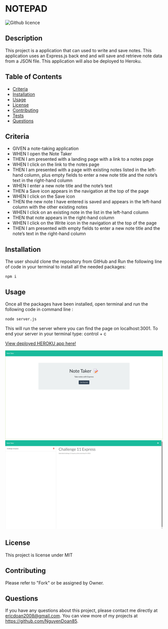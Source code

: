 # NOTEPAD
![Github licence](http://img.shields.io/badge/license-MIT-blue.svg)

## Description 
This project is a application that can used to write and save notes. This application uses an Express.js back end and will save and retrieve note data from a JSON file. This application will also be deployed to Heroku.
 
## Table of Contents
* [Criteria](#criteria)
* [Installation](#installation)
* [Usage](#usage)
* [License](#license)
* [Contributing](#contributing)
* [Tests](#tests)
* [Questions](#questions)

## Criteria

- GIVEN a note-taking application
- WHEN I open the Note Taker
- THEN I am presented with a landing page with a link to a notes page
- WHEN I click on the link to the notes page
- THEN I am presented with a page with existing notes listed in the left-hand column, plus empty fields to enter a new note title and the note’s text in the right-hand column
- WHEN I enter a new note title and the note’s text
- THEN a Save icon appears in the navigation at the top of the page
- WHEN I click on the Save icon
- THEN the new note I have entered is saved and appears in the left-hand column with the other existing notes
- WHEN I click on an existing note in the list in the left-hand column
- THEN that note appears in the right-hand column
- WHEN I click on the Write icon in the navigation at the top of the page
- THEN I am presented with empty fields to enter a new note title and the note’s text in the right-hand column

## Installation 
The user should clone the repository from GitHub and Run the following line of code in your terminal to install all the needed packages: 
```
npm i
```

## Usage 
Once all the packages have been installed, open terminal and run the following code in command line : 
```
node server.js
```
This will run the server where you can find the page on localhost:3001. To end your server in your terminal type: control + c

[View deployed HEROKU app here!](https://whispering-dusk-10136.herokuapp.com/)

<img src="./image/samplepage.jpg">
<img src="./image/samplepage01.jpg">

## License 
This project is license under MIT

## Contributing 
Please refer to "Fork" or be assigned by Owner. 

## Questions
If you have any questions about this project, please contact me directly at ericdoan2008@gmail.com. You can view more of my projects at https://github.com/NguyenDoan85.
